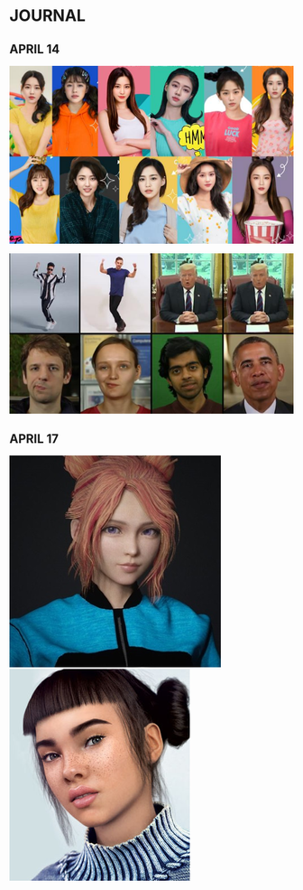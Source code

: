 # JOURNAL

## APRIL 14

![](images/eternity.jpg)


![](images/deepfake.jpg)

## APRIL 17

![](images/codemiko.jpg)
![](images/lilmiquela.jpg)
